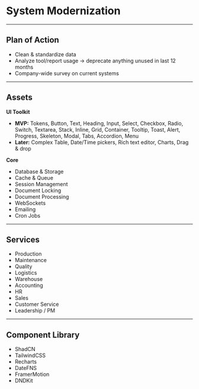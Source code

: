 # System Modernization

---

## **Plan of Action**

* Clean & standardize data
* Analyze tool/report usage → deprecate anything unused in last 12 months
* Company-wide survey on current systems

---

## **Assets**

**UI Toolkit**

* **MVP:** Tokens, Button, Text, Heading, Input, Select, Checkbox, Radio, Switch, Textarea, Stack, Inline, Grid, Container, Tooltip, Toast, Alert, Progress, Skeleton, Modal, Tabs, Accordion, Menu
* **Later:** Complex Table, Date/Time pickers, Rich text editor, Charts, Drag & drop

**Core**

* Database & Storage
* Cache & Queue
* Session Management
* Document Locking
* Document Processing
* WebSockets
* Emailing
* Cron Jobs

---

## **Services**

* Production
* Maintenance
* Quality
* Logistics
* Warehouse
* Accounting
* HR
* Sales
* Customer Service
* Leadership / PM

---

## Component Library

- ShadCN
- TailwindCSS
- Recharts
- DateFNS
- FramerMotion
- DNDKit

